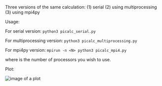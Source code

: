 Three versions of the same calculation: (1) serial (2) using multiprocessing (3) using mpi4py

Usage:

For serial version:
```python3 picalc_serial.py```

For multiprocessing version:
```python3 picalc_multiprocessing.py```

For mpi4py version:
```mpirun -n <N> python3 picalc_mpi4.py```

where <N> is the number of processors you wish to use.

Plot:

![image of a plot](https://github.com/gelatinous-astronaut/picalc-example/tree/main/Figure_1.png?raw=true)